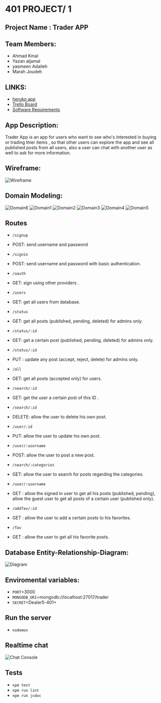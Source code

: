 # 401 PROJECT/ 1

## Project Name : Trader APP


## Team Members:

- Ahmad Kmal
- Yazan aljamal
- yasmeen Adaileh
- Marah Joudeh

## LINKS:

- [heruko app]()
- [Trello Board](https://trello.com/b/YLFmPzGT/trader)
- [Software Requirements](software-Req.md)


## App Description:

Trader App is an app for users who want to see who's interested in buying or trading thier items , so that other users can explore the app and see all published posts from all users, also a user can chat with another user as well to ask for more information. 

## Wireframe:

![Wireframe](/assets/framework.PNG)

## Domain Modeling:

![Domain6](/assets/domain6.png)
![Domain1](/assets/domain1.png)
![Domain2](/assets/domain2.png)
![Domain3](/assets/domain3.png)
![Domain4](/assets/domain4.png)
![Domain5](/assets/domain5.png)

## Routes

- `/signup`
* POST: send username and password 

- `/signin`
* POST: send username and password with basic authentication.

- `/oauth`
* GET: sign using other providers .

- `/users`
* GET: get all users from database.

- `/status`
* GET: get all posts (published, pending, deleted) for admins only.

- `/status/:id`
* GET: get a certain post (published, pending, deleted) for admins only.

- `/status/:id`
* PUT : update any post (accept, reject, delete) for admins only.

- `/all`
* GET: get all posts (accepted only) for users.

- `/search/:id`
* GET: get the user a certain post of this ID .

- `/search/:id`
* DELETE: allow the user to delete his own post.

- `/user/:id`
* PUT: allow the user to update his own post.

- `/user/:username`
* POST: allow the user to post a new post.

- `/search/:categories`
* GET: allow the user to search for posts regarding the categories.

- `/user/:username`
* GET : allow the signed in user to get all his posts (published, pending), allow the guest user to get all posts of a certain user (published only).

- `/addfav/:id`
* GET : allow the user to add a certain posts to his favorites.

- `/fav`
* GET : allow the user to get all his favorite posts.


## Database Entity-Relationship-Diagram:

![Diagram](/assets/diagram.jpg)

## Enviromental variables:

- `PORT`=3000
- `MONGODB_URI`=mongodb://localhost:27017/trader
- `SECRET`=Dealer5-401+

## Run the server

- `nodemon`

## Realtime chat 

![Chat Console]()

## Tests

- `npm test`
- `npm run lint`
- `npm run jsdoc`
